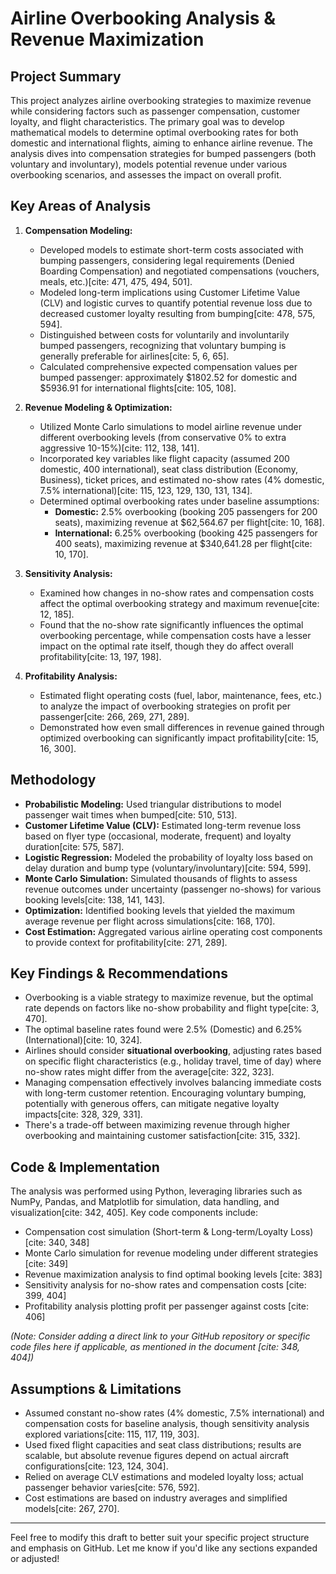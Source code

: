 # Airline Overbooking Analysis & Revenue Maximization

## Project Summary

This project analyzes airline overbooking strategies to maximize revenue while considering factors such as passenger compensation, customer loyalty, and flight characteristics. The primary goal was to develop mathematical models to determine optimal overbooking rates for both domestic and international flights, aiming to enhance airline revenue. The analysis dives into compensation strategies for bumped passengers (both voluntary and involuntary), models potential revenue under various overbooking scenarios, and assesses the impact on overall profit.

## Key Areas of Analysis

1.  **Compensation Modeling:**
    * Developed models to estimate short-term costs associated with bumping passengers, considering legal requirements (Denied Boarding Compensation) and negotiated compensations (vouchers, meals, etc.)[cite: 471, 475, 494, 501].
    * Modeled long-term implications using Customer Lifetime Value (CLV) and logistic curves to quantify potential revenue loss due to decreased customer loyalty resulting from bumping[cite: 478, 575, 594].
    * Distinguished between costs for voluntarily and involuntarily bumped passengers, recognizing that voluntary bumping is generally preferable for airlines[cite: 5, 6, 65].
    * Calculated comprehensive expected compensation values per bumped passenger: approximately \$1802.52 for domestic and \$5936.91 for international flights[cite: 105, 108].

2.  **Revenue Modeling & Optimization:**
    * Utilized Monte Carlo simulations to model airline revenue under different overbooking levels (from conservative 0% to extra aggressive 10-15%)[cite: 112, 138, 141].
    * Incorporated key variables like flight capacity (assumed 200 domestic, 400 international), seat class distribution (Economy, Business), ticket prices, and estimated no-show rates (4% domestic, 7.5% international)[cite: 115, 123, 129, 130, 131, 134].
    * Determined optimal overbooking rates under baseline assumptions:
        * **Domestic:** 2.5% overbooking (booking 205 passengers for 200 seats), maximizing revenue at \$62,564.67 per flight[cite: 10, 168].
        * **International:** 6.25% overbooking (booking 425 passengers for 400 seats), maximizing revenue at \$340,641.28 per flight[cite: 10, 170].

3.  **Sensitivity Analysis:**
    * Examined how changes in no-show rates and compensation costs affect the optimal overbooking strategy and maximum revenue[cite: 12, 185].
    * Found that the no-show rate significantly influences the optimal overbooking percentage, while compensation costs have a lesser impact on the optimal rate itself, though they do affect overall profitability[cite: 13, 197, 198].

4.  **Profitability Analysis:**
    * Estimated flight operating costs (fuel, labor, maintenance, fees, etc.) to analyze the impact of overbooking strategies on profit per passenger[cite: 266, 269, 271, 289].
    * Demonstrated how even small differences in revenue gained through optimized overbooking can significantly impact profitability[cite: 15, 16, 300].

## Methodology

* **Probabilistic Modeling:** Used triangular distributions to model passenger wait times when bumped[cite: 510, 513].
* **Customer Lifetime Value (CLV):** Estimated long-term revenue loss based on flyer type (occasional, moderate, frequent) and loyalty duration[cite: 575, 587].
* **Logistic Regression:** Modeled the probability of loyalty loss based on delay duration and bump type (voluntary/involuntary)[cite: 594, 599].
* **Monte Carlo Simulation:** Simulated thousands of flights to assess revenue outcomes under uncertainty (passenger no-shows) for various booking levels[cite: 138, 141, 143].
* **Optimization:** Identified booking levels that yielded the maximum average revenue per flight across simulations[cite: 168, 170].
* **Cost Estimation:** Aggregated various airline operating cost components to provide context for profitability[cite: 271, 289].

## Key Findings & Recommendations

* Overbooking is a viable strategy to maximize revenue, but the optimal rate depends on factors like no-show probability and flight type[cite: 3, 470].
* The optimal baseline rates found were 2.5% (Domestic) and 6.25% (International)[cite: 10, 324].
* Airlines should consider **situational overbooking**, adjusting rates based on specific flight characteristics (e.g., holiday travel, time of day) where no-show rates might differ from the average[cite: 322, 323].
* Managing compensation effectively involves balancing immediate costs with long-term customer retention. Encouraging voluntary bumping, potentially with generous offers, can mitigate negative loyalty impacts[cite: 328, 329, 331].
* There's a trade-off between maximizing revenue through higher overbooking and maintaining customer satisfaction[cite: 315, 332].

## Code & Implementation

The analysis was performed using Python, leveraging libraries such as NumPy, Pandas, and Matplotlib for simulation, data handling, and visualization[cite: 342, 405]. Key code components include:
* Compensation cost simulation (Short-term & Long-term/Loyalty Loss) [cite: 340, 348]
* Monte Carlo simulation for revenue modeling under different strategies [cite: 349]
* Revenue maximization analysis to find optimal booking levels [cite: 383]
* Sensitivity analysis for no-show rates and compensation costs [cite: 399, 404]
* Profitability analysis plotting profit per passenger against costs [cite: 406]

*(Note: Consider adding a direct link to your GitHub repository or specific code files here if applicable, as mentioned in the document [cite: 348, 404])*

## Assumptions & Limitations

* Assumed constant no-show rates (4% domestic, 7.5% international) and compensation costs for baseline analysis, though sensitivity analysis explored variations[cite: 115, 117, 119, 303].
* Used fixed flight capacities and seat class distributions; results are scalable, but absolute revenue figures depend on actual aircraft configurations[cite: 123, 124, 304].
* Relied on average CLV estimations and modeled loyalty loss; actual passenger behavior varies[cite: 576, 592].
* Cost estimations are based on industry averages and simplified models[cite: 267, 270].

---

Feel free to modify this draft to better suit your specific project structure and emphasis on GitHub. Let me know if you'd like any sections expanded or adjusted!
